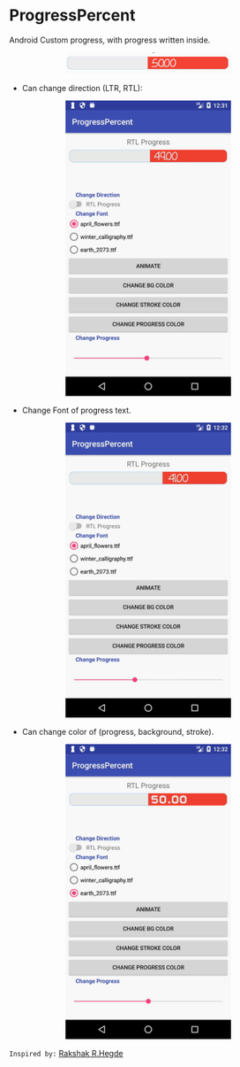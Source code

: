 # ProgressPercent
Android Custom progress, with progress written inside.

<p align="center">
<img alt="demo gif" src="preview/progress_percent.png" width=300 />
</p>

- Can change direction (LTR, RTL):

<p align="center">
<img alt="demo gif" src="preview/progress_preview.gif" width=300 />
</p>

- Change Font of progress text.
<p align="center">
<img alt="demo gif" src="preview/progress_preview2.gif" width=300 />
</p>

- Can change color of (progress, background, stroke).
<p align="center">
<img alt="demo gif" src="preview/progress_preview3.gif" width=300 />
</p>

`Inspired by:`
[Rakshak R.Hegde](https://github.com/rakshakhegde/Diffre "Rakshak R.Hegde's Differ Project")
